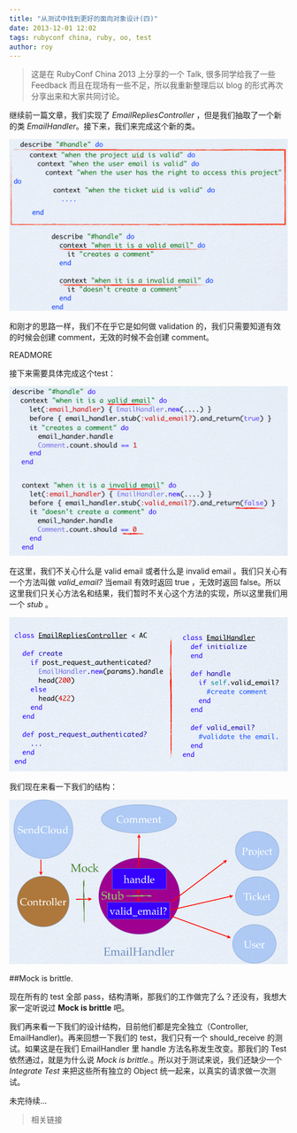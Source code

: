 ```yaml
---
title: "从测试中找到更好的面向对象设计(四)"
date: 2013-12-01 12:02
tags: rubyconf china, ruby, oo, test
author: roy
---
```


<aside class="aside-block">
  <blockquote>
    <p>这是在 RubyConf China 2013 上分享的一个 Talk, 很多同学给我了一些 Feedback 而且在现场有一些不足，所以我重新整理后以 blog 的形式再次分享出来和大家共同讨论。</p>
  </blockquote>
</aside>

继续前一篇文章，我们实现了 *EmailRepliesController* ，但是我们抽取了一个新的类 *EmailHandler*。接下来，我们来完成这个新的类。

![#handle-test](/images/handle-test.png)

和刚才的思路一样，我们不在乎它是如何做 validation 的，我们只需要知道有效的时候会创建 comment，无效的时候不会创建 comment。

READMORE

接下来需要具体完成这个test：

![handle-test-2](/images/handle-test-2.png)

在这里，我们不关心什么是 valid email 或者什么是 invalid email 。我们只关心有一个方法叫做 *valid_email?* 当email 有效时返回 true ，无效时返回 false。所以这里我们只关心方法名和结果，我们暂时不关心这个方法的实现，所以这里我们用一个 *stub* 。

![email-handler](/images/email-handler.png)

我们现在来看一下我们的结构：

![now-we-get](/images/now-we-get.png)

##Mock is brittle.

现在所有的 test 全部 pass，结构清晰，那我们的工作做完了么？还没有，我想大家一定听说过 **Mock is brittle** 吧。

我们再来看一下我们的设计结构，目前他们都是完全独立（Controller, EmailHandler)。再来回想一下我们的 test，我们只有一个 should_receive 的测试。如果这是在我们 EmailHandler 里 handle 方法名称发生改变。那我们的 Test 依然通过，就是为什么说 *Mock is brittle.*。所以对于测试来说，我们还缺少一个 *Integrate Test* 来把这些所有独立的 Object 统一起来，以真实的请求做一次测试。

未完待续...

> 相关链接
